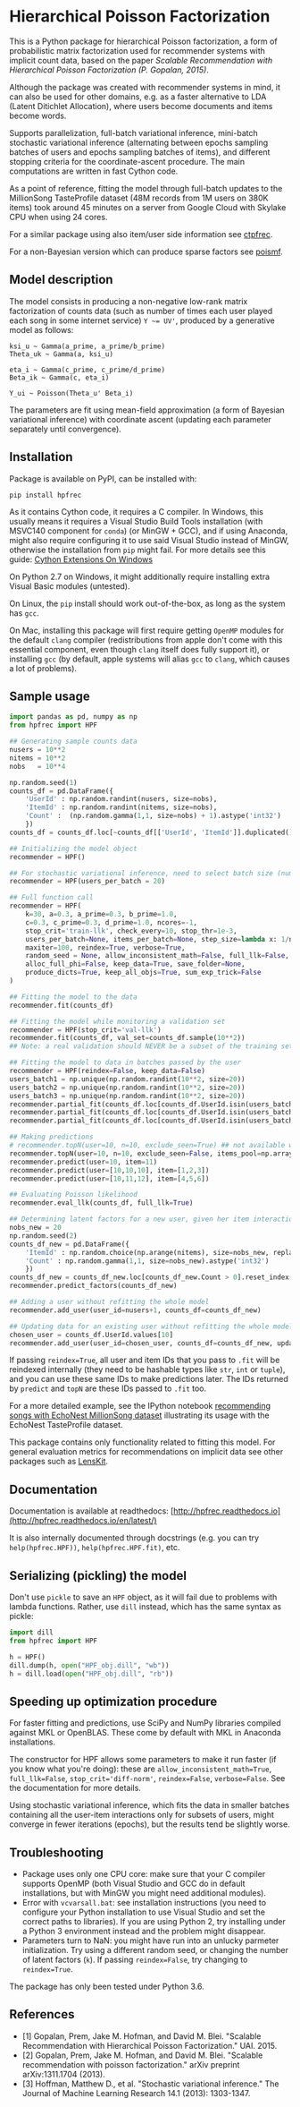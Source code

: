 # Hierarchical Poisson Factorization

This is a Python package for hierarchical Poisson factorization, a form of probabilistic matrix factorization used for recommender systems with implicit count data, based on the paper _Scalable Recommendation with Hierarchical Poisson Factorization (P. Gopalan, 2015)_.

Although the package was created with recommender systems in mind, it can also be used for other domains, e.g. as a faster alternative to LDA (Latent Ditichlet Allocation), where users become documents and items become words.

Supports parallelization, full-batch variational inference, mini-batch stochastic variational inference (alternating between epochs sampling batches of users and epochs sampling batches of items), and different stopping criteria for the coordinate-ascent procedure. The main computations are written in fast Cython code.

As a point of reference, fitting the model through full-batch updates to the MillionSong TasteProfile dataset (48M records from 1M users on 380K items) took around 45 minutes on a server from Google Cloud with Skylake CPU when using 24 cores.

For a similar package using also item/user side information see [ctpfrec](https://github.com/david-cortes/ctpfrec).

For a non-Bayesian version which can produce sparse factors see [poismf](https://github.com/david-cortes/poismf).

## Model description

The model consists in producing a non-negative low-rank matrix factorization of counts data (such as number of times each user played each song in some internet service) `Y ~= UV'`, produced by a generative model as follows:
```
ksi_u ~ Gamma(a_prime, a_prime/b_prime)
Theta_uk ~ Gamma(a, ksi_u)

eta_i ~ Gamma(c_prime, c_prime/d_prime)
Beta_ik ~ Gamma(c, eta_i)

Y_ui ~ Poisson(Theta_u' Beta_i)
```
The parameters are fit using mean-field approximation (a form of Bayesian variational inference) with coordinate ascent (updating each parameter separately until convergence).

## Installation

Package is available on PyPI, can be installed with:

```
pip install hpfrec
```

As it contains Cython code, it requires a C compiler. In Windows, this usually means it requires a Visual Studio Build Tools installation (with MSVC140 component for `conda`) (or MinGW + GCC), and if using Anaconda, might also require configuring it to use said Visual Studio instead of MinGW, otherwise the installation from `pip` might fail. For more details see this guide:
[Cython Extensions On Windows](https://github.com/cython/cython/wiki/CythonExtensionsOnWindows)

On Python 2.7 on Windows, it might additionally require installing extra Visual Basic modules (untested).

On Linux, the `pip` install should work out-of-the-box, as long as the system has `gcc`.

On Mac, installing this package will first require getting `OpenMP` modules for the default `clang` compiler (redistributions from apple don't come with this essential component, even though `clang` itself does fully support it), or installing `gcc` (by default, apple systems will alias `gcc` to `clang`, which causes a lot of problems).

## Sample usage

```python
import pandas as pd, numpy as np
from hpfrec import HPF

## Generating sample counts data
nusers = 10**2
nitems = 10**2
nobs   = 10**4

np.random.seed(1)
counts_df = pd.DataFrame({
	'UserId' : np.random.randint(nusers, size=nobs),
	'ItemId' : np.random.randint(nitems, size=nobs),
	'Count' :  (np.random.gamma(1,1, size=nobs) + 1).astype('int32')
	})
counts_df = counts_df.loc[~counts_df[['UserId', 'ItemId']].duplicated()].reset_index(drop=True)

## Initializing the model object
recommender = HPF()

## For stochastic variational inference, need to select batch size (number of users)
recommender = HPF(users_per_batch = 20)

## Full function call
recommender = HPF(
	k=30, a=0.3, a_prime=0.3, b_prime=1.0,
	c=0.3, c_prime=0.3, d_prime=1.0, ncores=-1,
	stop_crit='train-llk', check_every=10, stop_thr=1e-3,
	users_per_batch=None, items_per_batch=None, step_size=lambda x: 1/np.sqrt(x+2),
	maxiter=100, reindex=True, verbose=True,
	random_seed = None, allow_inconsistent_math=False, full_llk=False,
	alloc_full_phi=False, keep_data=True, save_folder=None,
	produce_dicts=True, keep_all_objs=True, sum_exp_trick=False
)

## Fitting the model to the data
recommender.fit(counts_df)

## Fitting the model while monitoring a validation set
recommender = HPF(stop_crit='val-llk')
recommender.fit(counts_df, val_set=counts_df.sample(10**2))
## Note: a real validation should NEVER be a subset of the training set

## Fitting the model to data in batches passed by the user
recommender = HPF(reindex=False, keep_data=False)
users_batch1 = np.unique(np.random.randint(10**2, size=20))
users_batch2 = np.unique(np.random.randint(10**2, size=20))
users_batch3 = np.unique(np.random.randint(10**2, size=20))
recommender.partial_fit(counts_df.loc[counts_df.UserId.isin(users_batch1)], nusers=10**2, nitems=10**2)
recommender.partial_fit(counts_df.loc[counts_df.UserId.isin(users_batch2)])
recommender.partial_fit(counts_df.loc[counts_df.UserId.isin(users_batch3)])

## Making predictions
# recommender.topN(user=10, n=10, exclude_seen=True) ## not available when using 'partial_fit'
recommender.topN(user=10, n=10, exclude_seen=False, items_pool=np.array([1,2,3,4]))
recommender.predict(user=10, item=11)
recommender.predict(user=[10,10,10], item=[1,2,3])
recommender.predict(user=[10,11,12], item=[4,5,6])

## Evaluating Poisson likelihood
recommender.eval_llk(counts_df, full_llk=True)

## Determining latent factors for a new user, given her item interactions
nobs_new = 20
np.random.seed(2)
counts_df_new = pd.DataFrame({
	'ItemId' : np.random.choice(np.arange(nitems), size=nobs_new, replace=False),
	'Count' : np.random.gamma(1,1, size=nobs_new).astype('int32')
	})
counts_df_new = counts_df_new.loc[counts_df_new.Count > 0].reset_index(drop=True)
recommender.predict_factors(counts_df_new)

## Adding a user without refitting the whole model
recommender.add_user(user_id=nusers+1, counts_df=counts_df_new)

## Updating data for an existing user without refitting the whole model
chosen_user = counts_df.UserId.values[10]
recommender.add_user(user_id=chosen_user, counts_df=counts_df_new, update_existing=True)
```

If passing `reindex=True`, all user and item IDs that you pass to `.fit` will be reindexed internally (they need to be hashable types like `str`, `int` or `tuple`), and you  can use these same IDs to make predictions later. The IDs returned by `predict` and `topN` are these IDs passed to `.fit` too.

For a more detailed example, see the IPython notebook [recommending songs with EchoNest MillionSong dataset](http://nbviewer.jupyter.org/github/david-cortes/hpfrec/blob/master/example/hpfrec_echonest.ipynb) illustrating its usage with the EchoNest TasteProfile dataset.

This package contains only functionality related to fitting this model. For general evaluation metrics for recommendations on implicit data see other packages such as [LensKit](https://github.com/lenskit/lkpy).

## Documentation

Documentation is available at readthedocs: [http://hpfrec.readthedocs.io](http://hpfrec.readthedocs.io/en/latest/)

It is also internally documented through docstrings (e.g. you can try `help(hpfrec.HPF))`, `help(hpfrec.HPF.fit)`, etc.

## Serializing (pickling) the model

Don't use `pickle` to save an `HPF` object, as it will fail due to problems with lambda functions. Rather, use `dill` instead, which has the same syntax as pickle:

```python
import dill
from hpfrec import HPF

h = HPF()
dill.dump(h, open("HPF_obj.dill", "wb"))
h = dill.load(open("HPF_obj.dill", "rb"))
```

## Speeding up optimization procedure

For faster fitting and predictions, use SciPy and NumPy libraries compiled against MKL or OpenBLAS. These come by default with MKL in Anaconda installations.

The constructor for HPF allows some parameters to make it run faster (if you know what you're doing): these are `allow_inconsistent_math=True`, `full_llk=False`, `stop_crit='diff-norm'`, `reindex=False`, `verbose=False`. See the documentation for more details.

Using stochastic variational inference, which fits the data in smaller batches containing all the user-item interactions only for subsets of users, might converge in fewer iterations (epochs), but the results tend be slightly worse.

## Troubleshooting

* Package uses only one CPU core: make sure that your C compiler supports OpenMP (both Visual Studio and GCC do in default installations, but with MinGW you might need additional modules).
* Error with `vcvarsall.bat`: see installation instructions (you need to configure your Python installation to use Visual Studio and set the correct paths to libraries). If you are using Python 2, try installing under a Python 3 environment instead and the problem might disappear.
* Parameters turn to NaN: you might have run into an unlucky parmeter initialization. Try using a different random seed, or changing the number of latent factors (`k`). If passing `reindex=False`, try changing to `reindex=True`.

The package has only been tested under Python 3.6.

## References
* [1] Gopalan, Prem, Jake M. Hofman, and David M. Blei. "Scalable Recommendation with Hierarchical Poisson Factorization." UAI. 2015.
* [2] Gopalan, Prem, Jake M. Hofman, and David M. Blei. "Scalable recommendation with poisson factorization." arXiv preprint arXiv:1311.1704 (2013).
* [3] Hoffman, Matthew D., et al. "Stochastic variational inference." The Journal of Machine Learning Research 14.1 (2013): 1303-1347.
